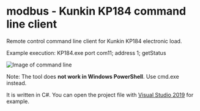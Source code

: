 # modbus - Kunkin KP184 command line client
Remote control command line client for Kunkin KP184 electronic load.

Example execution:
KP184.exe port com11; address 1; getStatus

![Image of command line](https://i.imgur.com/0Bjfcd5.png)

Note: The tool does **not work in Windows PowerShell**. Use cmd.exe instead.

It is written in C#. You can open the project file with [Visual Studio 2019](https://www.visualstudio.com/de/vs/) for example.
